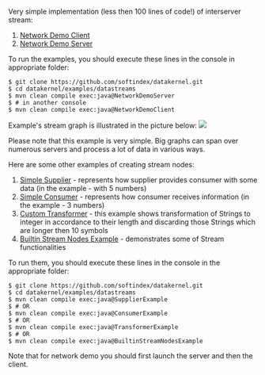 
Very simple implementation (less then 100 lines of code!) of interserver stream:
1. [Network Demo Client](https://github.com/softindex/datakernel/blob/master/examples/datastreams/src/main/java/io/datakernel/examples/NetworkDemoClient.java)
2. [Network Demo Server](https://github.com/softindex/datakernel/blob/master/examples/datastreams/src/main/java/io/datakernel/examples/NetworkDemoServer.java)

To run the examples, you should execute these lines in the console in appropriate folder:
```
$ git clone https://github.com/softindex/datakernel.git
$ cd datakernel/examples/datastreams
$ mvn clean compile exec:java@NetworkDemoServer
$ # in another console
$ mvn clean compile exec:java@NetworkDemoClient
```

Example's stream graph is illustrated in the picture below:
<img src="http://www.plantuml.com/plantuml/png/dPH1RiCW44Ntd694Dl72aT83LBb3J-3QqmJLPYmO9qghtBrGspME0uwwPHwVp_-2W-N2SDVKmZAPueWWtz2SqS1cB-5R0A1cnLUGhQ6gAn6KPYk3TOj65RNwGk0JDdvCy7vbl8DqrQy2UN67WaQ-aFaCCOCbghDN8ei3_s6eYV4LJgVtzE_nbetInvc1akeQInwK1y3HK42jB4jnMmRmCWzWDFTlM_V9bTIq7Kzk1ablqADWgS4JNHw7FLqXcdUOuZBrcn3RiDCCylmLjj4wCv6OZNkZBMT29CUmspc1TCHUOuNeVIJoTxT8JVlzJnRZj9ub8U_QURhB_cO1FnXF6YlT_cMTXEQ9frvSc7kI6nscdsMyWX4OTLOURIOExfRkx_e1">

Please note that this example is very simple. Big graphs can span over numerous servers and process a lot of data in various ways.

Here are some other examples of creating stream nodes:

1. [Simple Supplier](https://github.com/softindex/datakernel/blob/master/examples/datastreams/src/main/java/io/datakernel/examples/SupplierExample.java) - represents how supplier provides consumer with some data (in the example - with 5 numbers)
2. [Simple Consumer](https://github.com/softindex/datakernel/blob/master/examples/datastreams/src/main/java/io/datakernel/examples/ConsumerExample.java) - represents how consumer receives information (in the example - 3 numbers)
3. [Custom Transformer](https://github.com/softindex/datakernel/blob/master/examples/datastreams/src/main/java/io/datakernel/examples/TransformerExample.java) - this example shows transformation of Strings to integer in accordance to their length and discarding those Strings which are longer then 10 symbols
4. [Builtin Stream Nodes Example](https://github.com/softindex/datakernel/blob/master/examples/datastreams/src/main/java/io/datakernel/examples/BuiltinStreamNodesExample.java) - demonstrates some of Stream functionalities

To run them, you should execute these lines in the console in the appropriate folder:
```
$ git clone https://github.com/softindex/datakernel.git
$ cd datakernel/examples/datastreams
$ mvn clean compile exec:java@SupplierExample
$ # OR
$ mvn clean compile exec:java@ConsumerExample
$ # OR
$ mvn clean compile exec:java@TransformerExample
$ # OR
$ mvn clean compile exec:java@BuiltinStreamNodesExample
```

Note that for network demo you should first launch the server and then the client.